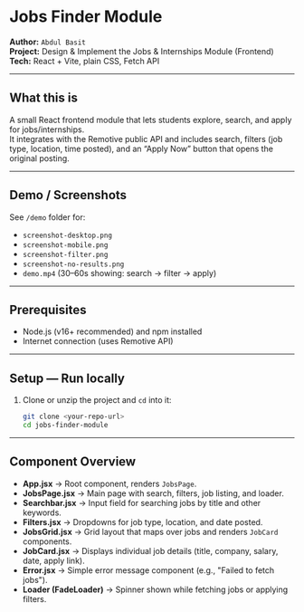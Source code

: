 # Jobs Finder Module

**Author:** `Abdul Basit`  
**Project:** Design & Implement the Jobs & Internships Module (Frontend)  
**Tech:** React + Vite, plain CSS, Fetch API

---

## What this is
A small React frontend module that lets students explore, search, and apply for jobs/internships.  
It integrates with the Remotive public API and includes search, filters (job type, location, time posted), and an “Apply Now” button that opens the original posting.

---

## Demo / Screenshots
See `/demo` folder for:
- `screenshot-desktop.png`
- `screenshot-mobile.png`
- `screenshot-filter.png`
- `screenshot-no-results.png`
- `demo.mp4` (30–60s showing: search → filter → apply)

---

## Prerequisites
- Node.js (v16+ recommended) and npm installed
- Internet connection (uses Remotive API)

---

## Setup — Run locally
1. Clone or unzip the project and `cd` into it:
   ```bash
   git clone <your-repo-url> 
   cd jobs-finder-module

---
## Component Overview

- **App.jsx** → Root component, renders `JobsPage`.
- **JobsPage.jsx** → Main page with search, filters, job listing, and loader.
- **Searchbar.jsx** → Input field for searching jobs by title and other keywords.
- **Filters.jsx** → Dropdowns for job type, location, and date posted.
- **JobsGrid.jsx** → Grid layout that maps over jobs and renders `JobCard` components.
- **JobCard.jsx** → Displays individual job details (title, company, salary, date, apply link).
- **Error.jsx** → Simple error message component (e.g., "Failed to fetch jobs").
- **Loader (FadeLoader)** → Spinner shown while fetching jobs or applying filters.

